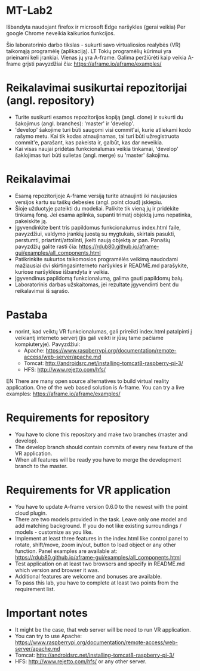 ﻿# MT-Lab2

Išbandyta naudojant firefox ir microsoft Edge naršykles (gerai veikia)
Per google Chrome neveikia kaikurios funkcijos.






Šio laboratorinio darbo tikslas - sukurti savo virtualiosios realybės (VR) taikomąją programėlę (aplikaciją).
LT
Tokių programėlių kūrimui yra prieinami keli įrankiai. Vienas jų yra A-frame. Galima peržiūrėti kaip veikia A-frame grįsti pavyzdžiai čia: https://aframe.io/aframe/examples/
# Reikalavimai susikurtai repozitorijai (angl. repository)
  - Turite susikurti esamos repozitorijos kopiją (angl. clone) ir sukurti du šakojimus (angl. branches): 'master' ir 'develop'.
  - 'develop' šakojime turi būti saugomi visi commit'ai, kurie atliekami kodo rašymo metu. Kai tik kodas atnaujinamas, tai turi būti užregistruota commit'e, parašant, kas pakeista ir, galbūt, kas dar neveikia.
  - Kai visas naujai pridėtas funkcionalumas veikia tinkamai, 'develop' šaklojimas turi būti sulietas (angl. merge) su 'master' šakojimu.
 
# Reikalavimai 
  - Esamą repozitorijoje A-frame versiją turite atnaujinti iki naujausios versijos kartu su taškų debesies (angl. point cloud) įskiepiu.
  - Šioje užduotyje pateikti du modeliai. Palikite tik vieną jų ir pridėkite tinkamą foną. Jei esama aplinka, supanti trimatį objektą jums nepatinka, pakeiskite ją.
  - Įgyvendinkite bent tris papildomus funkcionalumus index.html faile, pavyzdžiui, valdymo įrankių juostą su mygtukais, skirtais pasukti, perstumti, priartinti/attolinti, įkelti naują objektą ar pan. Panašių pavyzdžių galite rasti čia: https://rdub80.github.io/aframe-gui/examples/all_components.html
  - Patikrinkite sukurtos taikomosios programėlės veikimą naudodami mažiausiai dvi skirtingasinterneto naršykles ir README.md parašykite, kuriose naršyklėse išbandyta ir veikia.
  - Įgyvendinus papildomą funkcionalumą, galima gauti papildomų balų.
  - Laboratorinis darbas užskaitomas, jei rezultate įgyvendinti bent du reikalavimai iš sąrašo.
# Pastaba
  - norint, kad veiktų VR funkcionalumas, gali prireikti index.html patalpinti į veikiantį interneto serverį (jis gali veikti ir jūsų tame pačiame kompiuteryje). Pavyzdžiui:
    - Apache: https://www.raspberrypi.org/documentation/remote-access/web-server/apache.md 
    - Tomcat: http://androidsrc.net/installing-tomcat8-raspberry-pi-3/ 
    - HFS: http://www.rejetto.com/hfs/ 
  
EN
There are many open source alternatives to build virtual reality application. One of the web based solution is A-frame. You can try a live examples: https://aframe.io/aframe/examples/

# Requirements for repository
  - You have to clone this repository and make two branches (master and develop).
  - The develop branch should contain commits of every new feature of the VR application.
  - When all features will be ready you have to merge the development branch to the master.

# Requirements for VR application
  - You have to update A-frame version 0.6.0 to the newest with the point cloud plugin.
  - There are two models provided in the task. Leave only one model and add matching background. If you do not like existing surroundings / models - customize as you like.
  - Implement at least three features in the index.html like control panel to rotate, shift/move, zoom in/out, button to load object or any other function. Panel examples are available at: https://rdub80.github.io/aframe-gui/examples/all_components.html
  - Test application on at least two browsers and specify in README.md which version and browser it was.
  - Additional features are welcome and bonuses are available.
  - To pass this lab, you have to complete at least two points from the requirement list.  
  
# Important notes
  - It might be the case, that web server will be need to run VR application. 
  - You can try to use Apache: https://www.raspberrypi.org/documentation/remote-access/web-server/apache.md 
  - Tomcat: http://androidsrc.net/installing-tomcat8-raspberry-pi-3/ 
  - HFS: http://www.rejetto.com/hfs/ or any other server.
